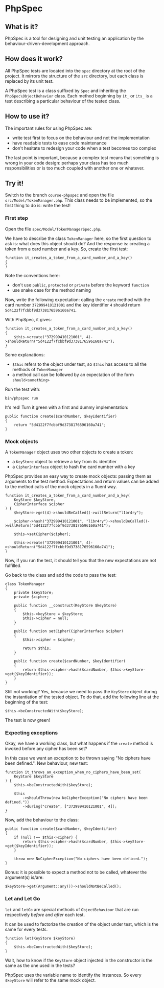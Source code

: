 # PhpSpec

## What is it?

PhpSpec is a tool for designing and unit testing an application by the
behaviour-driven-development approach.

## How does it work?

All PhpSpec tests are located into the `spec` directory at the root of the project.
It mirrors the structure of the `src` directory, but each class is replaced by its
unit test.

A PhpSpec test is a class suffixed by `Spec` and inheriting the
`PhpSpec\ObjectBehavior` class. Each method beginning by `it_` or `its_` is a test
describing a particular behaviour of the tested class.

## How to use it?

The important rules for using PhpSpec are:

* write test first to focus on the behaviour and not the implementation
* have readable tests to ease code maintenance
* don't hesitate to redesign your code when a test becomes too complex

The last point is important, because a complex test means that something is wrong
in your code design: perhaps your class has too much responsibilities
or is too much coupled with another one or whatever.

## Try it!

Switch to the branch `course-phpspec` and open the file `src/Model/TokenManager.php`.
This class needs to be implemented, so the first thing to do is: write the test!

### First step

Open the file `spec/Model/TokenManagerSpec.php`.

We have to describe the class `TokenManager` here, so the first question to ask is:
what does this object should do? And the response is: creating a token from a
card number and a key. So, create the first test:

    function it_creates_a_token_from_a_card_number_and_a_key()
    {
    }
    
Note the conventions here:
* don't use `public`, `protected` or `private` before the keyword `function`
* use snake case for the method naming

Now, write the following expectation: calling the `create` method with the card number
`372999410121001` and the key identifier `4` should return `5d4122f7fcbbf9d3738176596160a741`.

With PhpSpec, it gives:

    function it_creates_a_token_from_a_card_number_and_a_key()
    {
        $this->create("372999410121001", 4)->shouldReturn("5d4122f7fcbbf9d3738176596160a741");
    }
    
Some explanations:
* `$this` refers to the object under test, so `$this` has access to all the methods of
`TokenManager`
* a method call can be followed by an expectation of the form `should<something>`

Run the test with:

    bin/phpspec run
    
It's red! Turn it green with a first and dummy implementation:

    public function create($cardNumber, $keyIdentifier)
    {
        return "5d4122f7fcbbf9d3738176596160a741";
    }
    
### Mock objects

A `TokenManager` object uses two other objects to create a token:
* a `KeyStore` object to retrieve a key from its identifier
* a `CipherInterface` object to hash the card number with a key

PhpSpec provides an easy way to create mock objects: passing them as arguments to the test
method. Expectations and return values can be added to the method calls of the mock objects
in a fluent way.

    function it_creates_a_token_from_a_card_number_and_a_key(
        KeyStore $keyStore,
        CipherInterface $cipher
    ) {
        $keyStore->get(4)->shouldBeCalled()->willReturn("l1br4ry");
        
        $cipher->hash("372999410121001", "l1br4ry")->shouldBeCalled()->willReturn("5d4122f7fcbbf9d3738176596160a741");
        
        $this->setCipher($cipher);
        
        $this->create("372999410121001", 4)->shouldReturn("5d4122f7fcbbf9d3738176596160a741");
    }
    
Now, if you run the test, it should tell you that the new expectations are not fulfilled.

Go back to the class and add the code to pass the test:

    class TokenManager
    {   
        private $keyStore;
        private $cipher;
        
        public function __construct(KeyStore $keyStore)
        {
            $this->keyStore = $keyStore;
            $this->cipher = null;
        }
        
        public function setCipher(CipherInterface $cipher)
        {
            $this->cipher = $cipher;
            
            return $this;
        }
        
        public function create($cardNumber, $keyIdentifier)
        {
            return $this->cipher->hash($cardNumber, $this->keyStore->get($keyIdentifier));
        }
    }
    
Still not working? Yes, because we need to pass the `KeyStore` object during the
instantiation of the tested object. To do that, add the following line at the beginning of
the test:

    $this->beConstructedWith($keyStore);
    
The test is now green!
    
### Expecting exceptions

Okay, we have a working class, but what happens if the `create` method is invoked before
any cipher has been set?

In this case we want an exception to be thrown saying "No ciphers have been defined.".
New behaviour, new test:

    function it_throws_an_exception_when_no_ciphers_have_been_set(
        KeyStore $keyStore
    ) {
        $this->beConstructedWith($keyStore);
        
        $this
            ->shouldThrow(new NoCipherException("No ciphers have been defined."))
            ->during("create", ["372999410121001", 4]);
    }

Now, add the behaviour to the class:

    public function create($cardNumber, $keyIdentifier)
    {
        if (null !== $this->cipher) {
            return $this->cipher->hash($cardNumber, $this->keyStore->get($keyIdentifier));
        }
        
        throw new NoCipherException("No ciphers have been defined.");
    }

Bonus: it is possible to expect a method not to be called, whatever the argument(s) is/are:

    $keyStore->get(Argument::any())->shouldNotBeCalled();

### Let and Let Go

`let` and `letGo` are special methods of `ObjectBehaviour` that are run respectively
_before_ and _after_ each test.

It can be used to factorize the creation of the object under test, which is the same for
every tests.

    function let(KeyStore $keyStore)
    {
        $this->beConstructedWith($keyStore);
    }
    
Wait, how to know if the `KeyStore` object injected in the constructor is the same as
the one used in the tests?

PhpSpec uses the variable name to identify the instances. So every `$keyStore`
will refer to the same mock object.